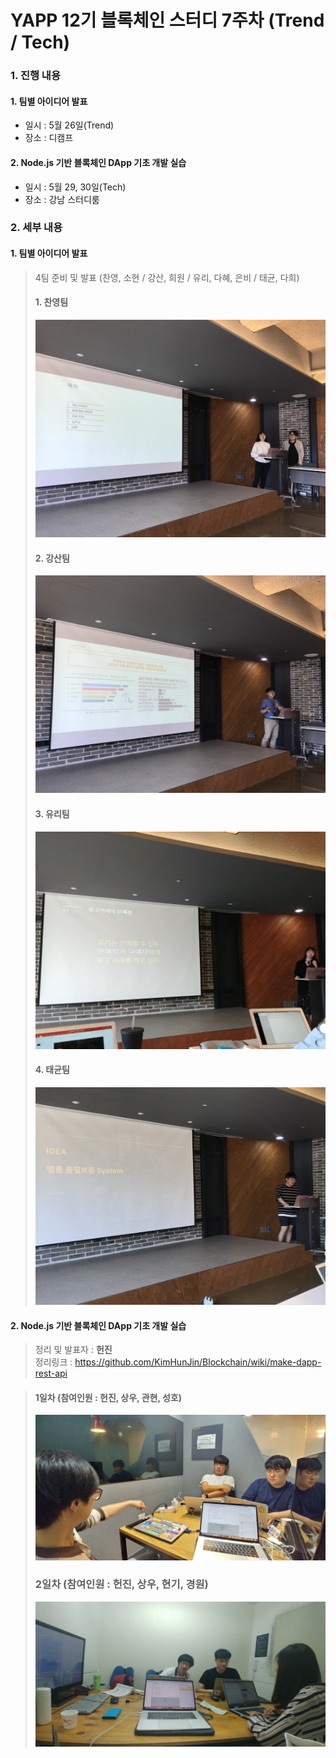 # YAPP 12기 블록체인 스터디 7주차 (Trend / Tech)

### 1. 진행 내용  
#### 1. 팀별 아이디어 발표
- 일시 : 5월 26일(Trend)
- 장소 : 디캠프

#### 2. Node.js 기반 블록체인 DApp 기초 개발 실습
- 일시 : 5월 29, 30일(Tech)
- 장소 : 강남 스터디룸
  
### 2. 세부 내용  
#### 1. 팀별 아이디어 발표  
   > 4팀 준비 및 발표 (찬영, 소현 / 강산, 희원 / 유리, 다혜, 은비 / 태균, 다희)  
   > #### 1. 찬영팀  
   > ![image](https://github.com/YAPP12th/BlockChain_study/blob/master/blockchain_tech/0.Reference/photo/7_presentation1.jpeg?raw=true)  
   > #### 2. 강산팀  
   > ![image](https://github.com/YAPP12th/BlockChain_study/blob/master/blockchain_tech/0.Reference/photo/7_presentation3.jpeg?raw=true)  
   > #### 3. 유리팀  
   > ![image](https://github.com/YAPP12th/BlockChain_study/blob/master/blockchain_tech/0.Reference/photo/7_presentation2.jpeg?raw=true)  
   > #### 4. 태균팀  
   > ![image](https://github.com/YAPP12th/BlockChain_study/blob/master/blockchain_tech/0.Reference/photo/7_presentation4.jpeg?raw=true)  

#### 2. Node.js 기반 블록체인 DApp 기초 개발 실습
   > 정리 및 발표자 : **헌진**    
   > 정리링크 : https://github.com/KimHunJin/Blockchain/wiki/make-dapp-rest-api  

   > #### 1일차 (참여인원 : **헌진**, 상우, 관현, 성호)
   > ![image](https://github.com/YAPP12th/BlockChain_study/blob/master/blockchain_tech/0.Reference/photo/7_develop1.jpeg?raw=true)  
   > ### 2일차 (참여인원 : **헌진**, 상우, 현기, 경원)
   > ![image](https://github.com/YAPP12th/BlockChain_study/blob/master/blockchain_tech/0.Reference/photo/7_develop2.jpeg?raw=true)
